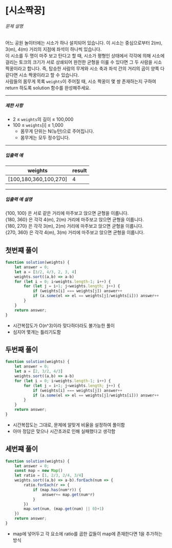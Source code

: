 # [시소짝꿍]

[](https://school.programmers.co.kr/learn/courses/30/lessons/152996?language=javascript#)

###### 문제 설명

어느 공원 놀이터에는 시소가 하나 설치되어 있습니다. 이 시소는 중심으로부터 2(m), 3(m), 4(m) 거리의 지점에 좌석이 하나씩 있습니다.  
이 시소를 두 명이 마주 보고 탄다고 할 때, 시소가 평형인 상태에서 각각에 의해 시소에 걸리는 토크의 크기가 서로 상쇄되어 완전한 균형을 이룰 수 있다면 그 두 사람을 시소 짝꿍이라고 합니다. 즉, 탑승한 사람의 무게와 시소 축과 좌석 간의 거리의 곱이 양쪽 다 같다면 시소 짝꿍이라고 할 수 있습니다.  
사람들의 몸무게 목록 `weights`이 주어질 때, 시소 짝꿍이 몇 쌍 존재하는지 구하여 return 하도록 solution 함수를 완성해주세요.

___

##### 제한 사항

-   2 ≤ `weights`의 길이 ≤ 100,000
-   100 ≤ `weights`\[i\] ≤ 1,000
    -   몸무게 단위는 N(뉴턴)으로 주어집니다.
    -   몸무게는 모두 정수입니다.

___

##### 입출력 예

| weights | result |
| --- | --- |
| \[100,180,360,100,270\] | 4 |

___

##### 입출력 예 설명

{100, 100} 은 서로 같은 거리에 마주보고 앉으면 균형을 이룹니다.  
{180, 360} 은 각각 4(m), 2(m) 거리에 마주보고 앉으면 균형을 이룹니다.  
{180, 270} 은 각각 3(m), 2(m) 거리에 마주보고 앉으면 균형을 이룹니다.  
{270, 360} 은 각각 4(m), 3(m) 거리에 마주보고 앉으면 균형을 이룹니다.

## 첫번쨰 풀이

```javascript
function solution(weights) {
    let answer = 0;
    let a = [3/2, 4/3, 2, 3, 4]
    weights.sort((a,b) => a-b)
    for (let i = 0; i<weights.length-1; i++) {
        for (let j = i+1; j<weights.length; j++) {
            if (weights[i] === weights[j]) answer++
            if (a.some(el => el == weights[j]/weights[i])) answer++
        }
    }
    return answer;
}
```

- 시간복잡도가 O(n^3)이라 맞다하더라도 불가능한 풀이
- 심지어 몇개는 틀리기도함

## 두번째 풀이
```javascript
function solution(weights) {
    let answer = 0;
    let a = [2, 3/2, 4/3]
    weights.sort((a,b) => a-b)
    for (let i = 0; i<weights.length-1; i++) {
        for (let j = i+1; j<weights.length; j++) {
            if (weights[i] === weights[j]) answer++
            if (a.some(el => el == weights[j]/weights[i])) answer++
        }
    }
    return answer;
}
```

- 시간복잡도는 그대로, 문제에 알맞게 비율을 설정하여 풀이함
- 아마 정답은 맞으나 시간초과로 인해 실패했다고 생각함

## 세번쨰 풀이

```javascript
function solution(weights) {
    let answer = 0;
    const map = new Map()
    let ratio = [1, 2/3, 2/4, 3/4]
    weights.sort((a,b) => a-b).forEach(num => {
        ratio.forEach(r => {
            if (map.has(num*r)) {
                answer+= map.get(num*r)
            }
        })
        map.set(num, (map.get(num) || 0)+1)
    })
    return answer;
}
```

- map에 넣어두고 각 요소에 ratio를 곱한 값들이 map에 존재한다면 1을 추가하는 방식